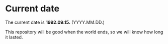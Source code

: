 # Current date

The current date is **1992.09.15.** (YYYY.MM.DD.)

This repository will be good when the world ends, so we will know how long it lasted.